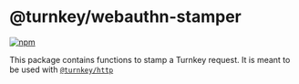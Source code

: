 # @turnkey/webauthn-stamper

[![npm](https://img.shields.io/npm/v/@turnkey/webauthn-stamper?color=%234C48FF)](https://www.npmjs.com/package/@turnkey/webauthn-stamper)

This package contains functions to stamp a Turnkey request. It is meant to be used with [`@turnkey/http`](https://www.npmjs.com/package/@turnkey/http)
